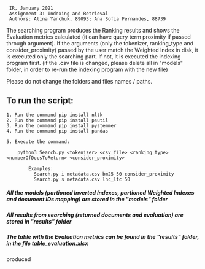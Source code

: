      IR, January 2021
     Assignment 3: Indexing and Retrieval
     Authors: Alina Yanchuk, 89093; Ana Sofia Fernandes, 88739


The searching program produces the Ranking results and shows the Evaluation metrics calculated (it can have query term proximity if passed through argument). If the arguments (only the tokenizer, ranking_type and consider_proximity) passed by the user match the Weighted Index in disk, it is executed only the searching part. If not, it is executed the indexing program first. (if the .csv file is changed, please delete all in "models" folder, in order to re-run the indexing program with the new file)

Please do not change the folders and files names / paths.


## To run the script:

    1. Run the command pip install nltk
    2. Run the command pip install psutil
    3. Run the command pip install pystemmer
    4. Run the command pip install pandas
    
    5. Execute the command:    

        python3 Search.py <tokenizer> <csv_file> <ranking_type> <numberOfDocsToReturn> <consider_proximity>

            Examples: 
              Search.py i metadata.csv bm25 50 consider_proximity
              Search.py s metadata.csv lnc_ltc 50    


##### All the models (partioned Inverted Indexes, partioned Weighted Indexes and document IDs mapping) are stored in the "models" folder             
##### All results from searching (returned documents and evaluation) are stored in "results" folder

##### The table with the Evaluation metrics can be found in the "results" folder, in the file table_evaluation.xlsx
produced
